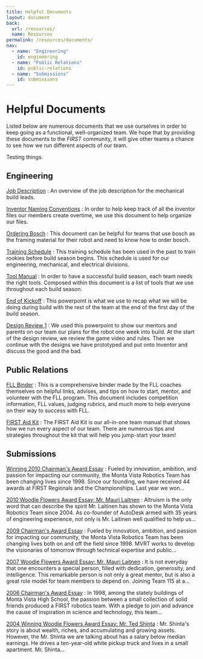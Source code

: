 ```yaml
---
title: Helpful Documents
layout: document
back:
  url: /resources/
  name: Resources
permalink: /resources/documents/
nav:
  - name: "Engineering"
    id: engineering
  - name: "Public Relations"
    id: public-relations
  - name: "Submissions"
    id: submissions
---
```


# Helpful Documents

Listed below are numerous documents that we use ourselves in order to keep
going as a functional, well-organized team. We hope that by providing these
documents to the <i class="first">FIRST</i> community, it will give other teams
a chance to see how we run different aspects of our team.

Testing things.

## Engineering

[Job Description]
: An overview of the job description for the mechanical build leads.

[Inventor Naming Conventions]
: In order to help keep track of all the inventor files our members create overtime, we use this document to help organize our files.

[Ordering Bosch]
: This document can be helpful for teams that use bosch as the framing material for their robot and need to know how to order bosch.

[Training Schedule]
: This training schedule has been used in the past to train rookies before build season begins. This schedule is used for our engineering, mechanical, and electrical divisions.

[Tool Manual]
: In order to have a successful build season, each team needs the right tools.  Composed within this document is a list of tools that we use throughout each build season.

[End of Kickoff]
: This powerpoint is what we use to recap what we will be doing during build with the rest of the team at the end of the first day of the build season.

[Design Review 1]
: We used this powerpoint to show our mentors and parents on our team our plans for the robot one week into build. At the start of the design review, we review the game video and rules. Then we continue with the designs we have prototyped and put onto Inventor and discuss the good and the bad.

## Public Relations

[FLL Binder]
: This is a comprehensive binder made by the FLL coaches themselves on helpful links, advises, and tips on how to start, mentor, and volunteer with the FLL program. This document includes competition information, FLL values, judging rubrics, and much more to help everyone on their way to success with FLL.

[FIRST Aid Kit]
: The FIRST Aid Kit is our all-in-one team manual that shows how we run every aspect of our team. There are numerous tips and strategies throughout the kit that will help you jump-start your team!

## Submissions

[Winning 2010 Chairman's Award Essay][2010chairmans]
: Fueled by innovation, ambition, and passion for impacting our community, the Monta Vista Robotics Team has been changing lives since 1998. Since our founding, we have received 44 awards at FIRST Regionals and the Championships. Last year we won...

[2010 Woodie Flowers Award Essay: Mr. Mauri Laitnen][2010wfa]
: Altruism is the only word that can describe the spirit Mr. Laitinen has shown to the Monta Vista Robotics Team since 2004. As co-founder of AutoDesk armed with 35 years of engineering experience, not only is Mr. Laitinen well qualified to help us...

[2009 Chairman's Award Essay][2009chairmans]
: Fueled by innovation, ambition, and passion for impacting our community, the Monta Vista Robotics Team has been changing lives both on and off the field since 1998. MVRT works to develop the visionaries of tomorrow through technical expertise and public...

[2007 Woodie Flowers Award Essay: Mr. Mauri Laitnen][2007chairmans]
: It is not everyday that one encounters a special person, filled with dedication, generosity, and intelligence. This remarkable person is not only a great mentor, but is also a great role model for team members to depend on. Joining Team 115 at a...

[2006 Chairman's Award Essay][2006chairmans]
: In 1998, among the stately buildings of Monta Vista High School, the passion between a small collection of solid friends produced a FIRST robotics team. With a pledge to join and advance the cause of inspiration in science and technology, this team...

[2004 Winning Woodie Flowers Award Essay: Mr. Ted Shinta][2004wfa]
: Mr. Shinta's story is about wealth, riches, and accumulating and growing assets. However, the Mr. Shinta we are talking about has a salary below median earnings. He drives a ten-year-old white pickup truck and lives in a small apartment. Mr. Shinta...

[Job Description]: /files/job-description.pptx
[Inventor Naming Conventions]: /files/inventor-naming-conventions.pdf
[Ordering Bosch]: /files/ordering-bosch.pdf
[Training Schedule]: /files/training-schedule.pdf
[Tool Manual]: /files/tool-manual.pdf
[End of Kickoff]: /files/end-of-kickoff.pptx
[Design Review 1]: /files/design-review-1.pptx

[FLL Binder]: /files/fll-binder.pdf
[FIRST Aid Kit]: /files/first-aid-kit.pdf

[2010chairmans]: /resources/submissions/chairmans2010/
[2010wfa]: /resources/submissions/wfa2010/
[2009chairmans]: /resources/submissions/chairmans2009/
[2007chairmans]: /resources/submissions/wfa2007/
[2006chairmans]: /resources/submissions/chairmans2006/
[2004wfa]: /resources/submissions/wfa2004/
